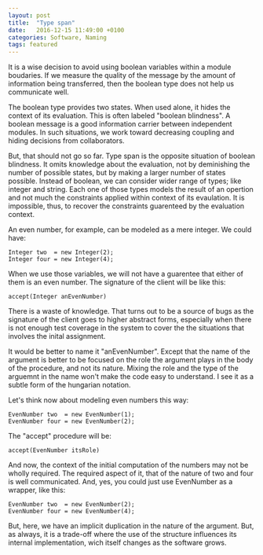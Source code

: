 ```yaml
---
layout: post
title:  "Type span"
date:   2016-12-15 11:49:00 +0100
categories: Software, Naming
tags: featured
---
```


It is a wise decision to avoid using boolean variables within a module boudaries.
If we measure the quality of the message by the amount of information being transferred,
then the boolean type does not help us communicate well.

The boolean type provides two states.
When used alone, it hides the context of its evaluation.
This is often labeled "boolean blindness".
A boolean message is a good information carrier between independent modules.
In such situations, we work toward decreasing coupling and hiding decisions from collaborators.

But, that should not go so far.
Type span is the opposite situation of boolean blindness.
It omits knowledge about the evaluation, not by deminishing the number of possible states,
but by making a larger number of states possible.
Instead of boolean, we can consider wider range of types; like integer and string.
Each one of those types models the result of an opertion 
and not much the constraints applied within context of its evaulation.
It is impossible, thus, to recover the constraints guarenteed by the evaluation context.

An even number, for example, can be modeled as a mere integer. We could have:

```
Integer two  = new Integer(2);
Integer four = new Integer(4);
```

When we use those variables, we will not have a guarentee
that either of them is an even number.
The signature of the client will be like this:

```
accept(Integer anEvenNumber)
```

There is a waste of knowledge.
That turns out to be a source of bugs as the signature of the client
goes to higher abstract forms, especially when there is not enough test
coverage in the system to cover the the situations that involves the inital assignment.

It would be better to name it "anEvenNumber".
Except  that the name of the argument is better to be focused on the role the argument
plays in the body of the procedure, and not its nature.
Mixing the role and the type of the arguemnt in the name won't
make the code easy to understand.
I see it as a subtle form of the hungarian notation.

Let's think now about modeling even numbers this way:

```
EvenNumber two  = new EvenNumber(1);
EvenNumber four = new EvenNumber(2);
```

The "accept" procedure will be:

```
accept(EvenNumber itsRole)
```

And now, the context of the initial computation of the numbers may not be wholly required.
The required aspect of it, that of the nature of two and four is well communicated.
And, yes, you could just use EvenNumber as a wrapper, like this:

```
EvenNumber two  = new EvenNumber(2);
EvenNumber four = new EvenNumber(4);
```

But, here, we have an implicit duplication in the nature of the argument.
But, as always, it is a trade-off where the use of the structure influences its internal
implementation, wich itself changes as the software grows.
